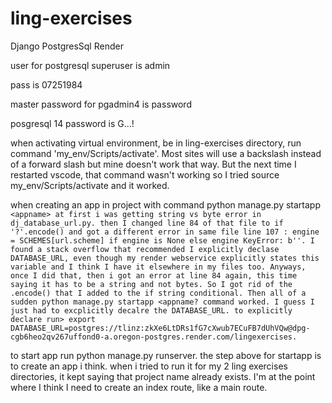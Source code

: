 # ling-exercises

Django PostgresSql Render

user for postgresql superuser is admin

pass is 07251984

master password for pgadmin4 is password

posgresql 14 password is G...!

when activating virtual environment, be in ling-exercises directory, run command 'my_env/Scripts/activate'. Most sites will use a backslash instead of a forward slash but mine doesn't work that way. But the next time I restarted vscode, that command wasn't working so I tried source my_env/Scripts/activate and it worked.

when creating an app in project with command python manage.py startapp `<appname> at first i was getting string vs byte error in dj_database_url.py. then I changed line 84 of that file to if '?'.encode() and got a different error in same file line 107 : engine = SCHEMES[url.scheme] if engine is None else engine KeyError: b''. I found a stack overflow that recommended I explicitly declase DATABASE_URL, even though my render webservice explicitly states this variable and I think I have it elsewhere in my files too. Anyways, once I did that, then i got an error at line 84 again, this time saying it has to be a string and not bytes. So I got rid of the .encode() that I added to the if string conditional. Then all of a sudden python manage.py startapp <appname? command worked. I guess I just had to excplicitly decalre the DATABASE_URL. to explicitly declare run> export DATABASE_URL=postgres://tlinz:zkXe6LtDRs1fG7cXwub7ECuFB7dUhVQw@dpg-cgb6heo2qv267uffond0-a.oregon-postgres.render.com/lingexercises.`

to start app run python manage.py runserver. the step above for startapp is to create an app i think. when i tried to run it for my 2 ling exercises directories, it kept saying that project name already exists. I'm at the point where I think I need to create an index route, like a main route.
